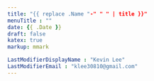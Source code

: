```yaml
---
title: "{{ replace .Name "-" " " | title }}"
menuTitle : ""
date: {{ .Date }}
draft: false
katex: true
markup: mmark

LastModifierDisplayName : "Kevin Lee"
LastModifierEmail : "klee30810@gmail.com"
---
```


